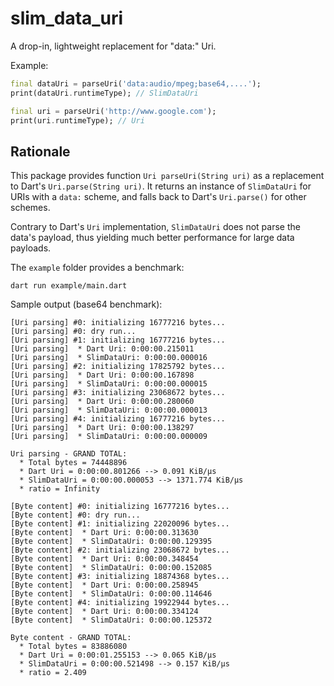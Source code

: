 # slim_data_uri

A drop-in, lightweight replacement for "data:" Uri.

Example:

```dart
final dataUri = parseUri('data:audio/mpeg;base64,....');
print(dataUri.runtimeType); // SlimDataUri

final uri = parseUri('http://www.google.com');
print(uri.runtimeType); // Uri
```

## Rationale

This package provides function `Uri parseUri(String uri)` as a replacement to Dart's `Uri.parse(String uri)`. It returns an instance of `SlimDataUri` for URIs with a `data:` scheme, and falls back to Dart's `Uri.parse()` for other schemes.

Contrary to Dart's `Uri` implementation, `SlimDataUri` does not parse the data's payload, thus yielding much better performance for large data payloads.

The `example` folder provides a benchmark:

```
dart run example/main.dart
```

Sample output (base64 benchmark):

```
[Uri parsing] #0: initializing 16777216 bytes...
[Uri parsing] #0: dry run...
[Uri parsing] #1: initializing 16777216 bytes...
[Uri parsing]  * Dart Uri: 0:00:00.215011
[Uri parsing]  * SlimDataUri: 0:00:00.000016
[Uri parsing] #2: initializing 17825792 bytes...
[Uri parsing]  * Dart Uri: 0:00:00.167898
[Uri parsing]  * SlimDataUri: 0:00:00.000015
[Uri parsing] #3: initializing 23068672 bytes...
[Uri parsing]  * Dart Uri: 0:00:00.280060
[Uri parsing]  * SlimDataUri: 0:00:00.000013
[Uri parsing] #4: initializing 16777216 bytes...
[Uri parsing]  * Dart Uri: 0:00:00.138297
[Uri parsing]  * SlimDataUri: 0:00:00.000009

Uri parsing - GRAND TOTAL:
  * Total bytes = 74448896
  * Dart Uri = 0:00:00.801266 --> 0.091 KiB/µs
  * SlimDataUri = 0:00:00.000053 --> 1371.774 KiB/µs
  * ratio = Infinity

[Byte content] #0: initializing 16777216 bytes...
[Byte content] #0: dry run...
[Byte content] #1: initializing 22020096 bytes...
[Byte content]  * Dart Uri: 0:00:00.313630
[Byte content]  * SlimDataUri: 0:00:00.129395
[Byte content] #2: initializing 23068672 bytes...
[Byte content]  * Dart Uri: 0:00:00.348454
[Byte content]  * SlimDataUri: 0:00:00.152085
[Byte content] #3: initializing 18874368 bytes...
[Byte content]  * Dart Uri: 0:00:00.258945
[Byte content]  * SlimDataUri: 0:00:00.114646
[Byte content] #4: initializing 19922944 bytes...
[Byte content]  * Dart Uri: 0:00:00.334124
[Byte content]  * SlimDataUri: 0:00:00.125372

Byte content - GRAND TOTAL:
  * Total bytes = 83886080
  * Dart Uri = 0:00:01.255153 --> 0.065 KiB/µs
  * SlimDataUri = 0:00:00.521498 --> 0.157 KiB/µs
  * ratio = 2.409
```
